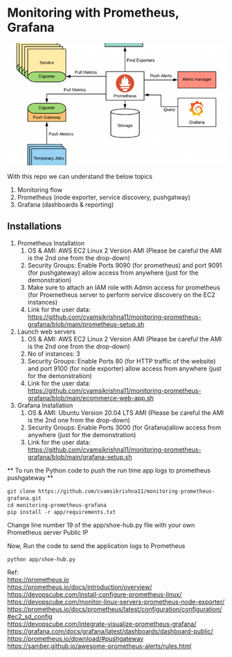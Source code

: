 # Monitoring with Prometheus, Grafana

![Screenshot](prom-architecture.png)

With this repo we can understand the below topics
1. Monitoring flow
2. Prometheus (node exporter, service discovery, pushgatway)
3. Grafana (dashboards & reporting)


## Installations
1. Prometheus Installation 
    1. OS & AMI: AWS EC2 Linux 2 Version AMI (Please be careful the AMI is the 2nd one from the drop-down)
    2. Security Groups: Enable Ports 9090 (for prometheus) and port 9091 (for pushgateway) allow access from anywhere (just for the demonstration)
    3. Make sure to attach an IAM role with Admin access for prometheus (for Proemetheus server to perform service discovery on the EC2 instances)
    4. Link for the user data: https://github.com/cvamsikrishna11/monitoring-prometheus-grafana/blob/main/prometheus-setup.sh
2. Launch web servers
    1. OS & AMI: AWS EC2 Linux 2 Version AMI (Please be careful the AMI is the 2nd one from the drop-down)
    2. No of instances: 3
    3. Security Groups: Enable Ports 80 (for HTTP traffic of the website) and port 9100 (for node exporter) allow access from anywhere (just for the demonstration)        
    4. Link for the user data: https://github.com/cvamsikrishna11/monitoring-prometheus-grafana/blob/main/ecommerce-web-app.sh
3. Grafana Installation
    1. OS & AMI: Ubuntu Version 20.04 LTS AMI (Please be careful the AMI is the 2nd one from the drop-down)
    2. Security Groups: Enable Ports 3000 (for Grafana)allow access from anywhere (just for the demonstration)        
    4. Link for the user data: https://github.com/cvamsikrishna11/monitoring-prometheus-grafana/blob/main/grafana-setup.sh

** To run the Python code to push the run time app logs to prometheus pushgateway **
```
git clone https://github.com/cvamsikrishna11/monitoring-prometheus-grafana.git
cd monitoring-prometheus-grafana
pip install -r app/requirements.txt
```
Change line number 19 of the app/shoe-hub.py file with your own Prometheus server Public IP

Now, Run the code to send the application logs to Prometheus
```
python app/shoe-hub.py
```

Ref: <br/>
https://prometheus.io <br/>
https://prometheus.io/docs/introduction/overview/ <br/>
https://devopscube.com/install-configure-prometheus-linux/ <br/>
https://devopscube.com/monitor-linux-servers-prometheus-node-exporter/ <br/>
https://prometheus.io/docs/prometheus/latest/configuration/configuration/#ec2_sd_config <br/>
https://devopscube.com/integrate-visualize-prometheus-grafana/ <br/>
https://grafana.com/docs/grafana/latest/dashboards/dashboard-public/ <br/>
https://prometheus.io/download/#pushgateway
https://samber.github.io/awesome-prometheus-alerts/rules.html